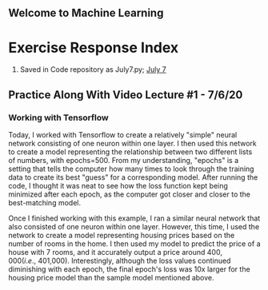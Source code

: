 ## Welcome to Machine Learning

# Exercise Response Index
1. Saved in Code repository as July7.py; [July 7](https://csstarfish.github.io/Machine-Learning/July7Response)


## Practice Along With Video Lecture #1 - 7/6/20
### Working with Tensorflow

Today, I worked with Tensorflow to create a relatively "simple" neural network consisting of one neuron within one layer.  I then used this network to create a model representing the relationship between two different lists of numbers, with epochs=500.  From my understanding, "epochs" is a setting that tells the computer how many times to look through the training data to create its best "guess" for a corresponding model.  After running the code, I thought it was neat to see how the loss function kept being minimized after each epoch, as the computer got closer and closer to the best-matching model.

Once I finished working with this example, I ran a similar neural network that also consisted of one neuron within one layer.  However, this time, I used the network to create a model representing housing prices based on the number of rooms in the home.  I then used my model to predict the price of a house with 7 rooms, and it accurately output a price around $400,000 (i.e., ~$401,000).  Interestingly, although the loss values continued diminishing with each epoch, the final epoch's loss was 10x larger for the housing price model than the sample model mentioned above.
